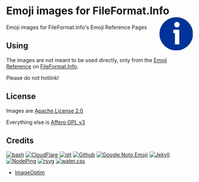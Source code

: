 # Emoji images for FileFormat.Info [<img alt="FileFormat.Info Logo" src="docs/favicon.svg" height="90" align="right"/>](https://www.fileformat.info/info/emoji/index.htm)

Emoji images for FileFormat.Info's Emoji Reference Pages

## Using

The images are not meant to be used directly, only from the [Emoji Reference](https://www.fileformat.info/info/emoji/index.htm) on [FileFormat.Info](https://www.fileformat.info/).

Please do not hotlink!

## License

Images are [Apache License 2.0](https://github.com/googlefonts/noto-emoji/blob/master/LICENSE)

Everything else is [Affero GPL v3](LICENSE.txt)

## Credits

[![bash](https://www.vectorlogo.zone/logos/gnu_bash/gnu_bash-ar21.svg)](https://www.gnu.org/software/bash/ "scripting")
[![CloudFlare](https://www.vectorlogo.zone/logos/cloudflare/cloudflare-ar21.svg)](https://www.cloudflare.com/ "CDN")
[![git](https://www.vectorlogo.zone/logos/git-scm/git-scm-ar21.svg)](https://git-scm.com/ "Version control")
[![Github](https://www.vectorlogo.zone/logos/github/github-ar21.svg)](https://www.github.com/ "website and git hosting")
[![Google Noto Emoji](https://www.vectorlogo.zone/logos/google/google-ar21.svg)](https://github.com/googlei18n/noto-emoji/ "Emoji")
[![Jekyll](https://www.vectorlogo.zone/logos/jekyllrb/jekyllrb-ar21.svg)](https://jekyllrb.com/ "Static site generator")
[![NodePing](https://www.vectorlogo.zone/logos/nodeping/nodeping-ar21.svg)](https://nodeping.com?rid=201109281250J5K3P "Uptime monitoring")
[![rsvg](https://www.vectorlogo.zone/logos/gnome/gnome-ar21.svg)](https://wiki.gnome.org/Projects/LibRsvg "SVG to PNG conversion")
[![water.css](https://www.vectorlogo.zone/logos/netlifyapp_watercss/netlifyapp_watercss-ar21.svg)](https://watercss.netlify.app/ "Classless CSS")

* [ImageOptim](https://imageoptim.com/command-line.html)
